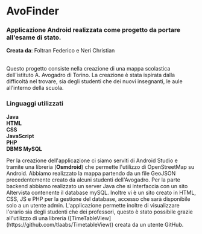 # AvoFinder
### Applicazione Android realizzata come progetto da portare all'esame di stato.<br>

**Creata da**: Foltran Federico e Neri Christian<br><br>
<p>Questo progetto consiste nella creazione di una mappa scolastica dell'istituto A. Avogadro di Torino. La creazione è stata ispirata dalla difficoltà nel trovare, 
sia degli studenti che dei nuovi insegnanti, le aule all'interno della scuola.</p>

### Linguaggi utilizzati

**Java**<br>
**HTML**<br>
**CSS**<br>
**JavaScript**<br>
**PHP**<br>
**DBMS MySQL**<br>

<p>Per la creazione dell'applicazione ci siamo serviti di Android Studio e tramite una libreria (<strong>Osmdroid</strong>) che permette l'utilizzo di OpenStreetMap su Android.
Abbiamo realizzato la mappa partendo da un file GeoJSON precedentemente creato da alcuni studenti dell'Avogadro. 
Per la parte backend abbiamo realizzato un server Java che si interfaccia con un sito Altervista contenente il database mySQL. 
Inoltre vi è un sito creato in HTML, CSS, JS e PHP per la gestione del database, accesso che sarà disponibile solo a un utente admin.
L'applicazione permette inoltre di visualizzare l'orario sia degli studenti che dei professori, questo è stato possibile grazie all'utilizzo di una libreria ([TimeTableView](https://github.com/tlaabs/TimetableView)) creata da un utente GitHub.
